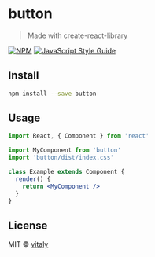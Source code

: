 # button

> Made with create-react-library

[![NPM](https://img.shields.io/npm/v/button.svg)](https://www.npmjs.com/package/button) [![JavaScript Style Guide](https://img.shields.io/badge/code_style-standard-brightgreen.svg)](https://standardjs.com)

## Install

```bash
npm install --save button
```

## Usage

```jsx
import React, { Component } from 'react'

import MyComponent from 'button'
import 'button/dist/index.css'

class Example extends Component {
  render() {
    return <MyComponent />
  }
}
```

## License

MIT © [vitaly](https://github.com/vitaly)
